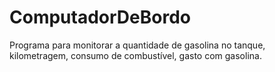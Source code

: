 # ComputadorDeBordo
Programa para monitorar a quantidade de gasolina no tanque, kilometragem, consumo de combustível, gasto com gasolina.
